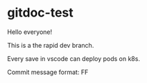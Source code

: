 # gitdoc-test

Hello everyone!

This is a the rapid dev branch.

Every save in vscode can deploy pods on k8s.

Commit message format: FF